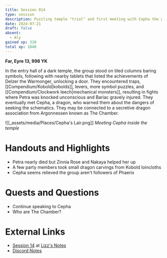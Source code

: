 ```yaml
---
title: Session 014
type: session
description: Puzzling temple "trial" and first meeting with Cepha the green dragon.
date: 2024-07-21
draft: false
absent:
  - Aly
gained xp: 310
total xp: 1840
---
```

**Far, Eyre 13, 998 YK**

In the entry hall of a dark temple, the group stood on tiled columns baring symbols, following with nearby tablets that listed the achievements of Delzer the Warmonger, unlocking a door. They encountered traps, [[Compendium/Kobold|kobolds]], levers, more symbol puzzles, and [[Compendium/Clockwork leech|mechanical monsters]], resulting in fights where Petra was knocked unconscious and Bariac gravely injured. They eventually met Cepha, a dragon, who warned them about the dangers of seeking the schematics. They may be connected to a secretive dragon association from Argonnessen known as The Chamber.

![[_assets/media/Places/Cepha's Lair.png]]
*Meeting Cepha inside the temple*
# Handouts and Highlights
- Petra nearly died but Zinnia Rose and Nakaya helped her up  
- A few party members took small dragon carvings from Kobold loincloths  
- Cepha seems relieved the group aren't followers of Phaerix
# Quests and Questions
- Continue speaking to Cepha
- Who are The Chamber?
# External Links
- [Session 14](https://docs.google.com/document/d/1J33aBWlHE9Q3B2MMNnUZiaMUoW-X7qpKUtETTQmvalc/edit#heading=h.vl0rtlkejac) at [Lizz's Notes](https://docs.google.com/document/d/1J33aBWlHE9Q3B2MMNnUZiaMUoW-X7qpKUtETTQmvalc/edit)
- [Discord Notes](https://discord.com/channels/283480767844057088/1208993465531105380/1264709557784154153)